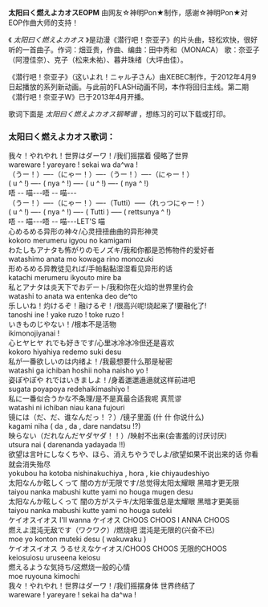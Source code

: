 

**太阳曰く燃えよカオスEOPM** 由网友☆神明Pon★制作，感谢☆神明Pon★对EOP作曲大师的支持！

《 _太阳曰く燃えよカオス_ 》是动漫《潜行吧！奈亚子》的片头曲，轻松欢快，很好听的一首曲子。作词：畑亚贵，作曲、编曲：田中秀和（MONACA）
歌：奈亚子（阿澄佳奈）、克子（松来未祐）、暮井珠绪（大坪由佳）。

《潜行吧！奈亚子》（这いよれ！ニャル子さん）由XEBEC制作，于2012年4月9日起播放的系列新动画。与此前的FLASH动画不同，本作将回归主线。第二期《潜行吧！奈亚子W》已于2013年4月开播。

歌词下面是 _太阳曰く燃えよカオス钢琴谱_ ，想练习的可以下载或打印。

### 太阳曰く燃えよカオス歌词：

我々！やれやれ！世界はダーワ！/我们摇摆着 侵略了世界  
wareware ! yareyare ! sekai wa da^wa !  
（うー！）—-（にゃー！）—-（うー！）—-（にゃー！）  
( u ^ !) —- ( nya ^ !) —- ( u ^ !) —- ( nya ^ !)  
唔 -- 喵---唔 -- 喵---  
（うー！）—-（にゃー！）—-（Tutti）—–（れっつにゃー！）  
( u ^ !) —- ( nya ^ !) —- ( Tutti ) —– ( rettsunya ^ !)  
唔 -- 喵---唔 -- 喵---LET'S 喵  
心めるめる异形の神々/心灵扭扭曲曲的异形神灵  
kokoro merumeru igyou no kamigami  
わたしもアナタも怖がりのモノズキ/我和你都是恐怖物件的爱好者  
watashimo anata mo kowaga rino monozuki  
形めるめる异教徒见れば/手帕黏黏湿湿看见异形的话  
katachi merumeru ikyouto mire ba  
私とアナタは炎天下でおデート/我和你在火焰的世界里约会  
watashi to anata wa entenka deo de^to  
乐しいね！灼けるぞ！融けるぞ！/很高兴呢!烧起来了!要融化了!  
tanoshi ine ! yake ruzo ! toke ruzo !  
いきものじやない！/根本不是活物  
ikimonojiyanai !  
心ヒヤヒヤ れでも好きです/心里冰冷冰冷但还是喜欢  
kokoro hiyahiya redemo suki desu  
私が一番欲しいのは内绪よ！/我最想要什么那是秘密  
watashi ga ichiban hoshii noha naisho yo !  
姿ぽやぽや れではいきましよ！/身着邋邋遢遢就这样前进吧  
sugata poyapoya redehaikimashiyo !  
私に一番似合うかな不条理/是不是真最合适我呢 真荒谬  
watashi ni ichiban niau kana fujouri  
镜には（だ、だ、谁なんだっ！？）/镜子里面 (什 什 你说什么)  
kagami niha ( da , da , dare nandatsu !?)  
映らない（だれなんだヤダヤダ！！）/映射不出来(会害羞的讨厌讨厌)  
utsura nai ( darenanda yadayada !!)  
欲望は言叶にしなくちや、ほら、消えちやうでしよ/欲望如果不说出来的话 你看 就会消失殆尽  
yokubou ha kotoba nishinakuchiya , hora , kie chiyaudeshiyo  
太阳なんか眩しくって 闇の方が无限です/总觉得太阳太耀眼 黑暗才更无限  
taiyou nanka mabushi kutte yami no houga mugen desu  
太阳なんか眩しくって 闇の方がステキ/太阳笨蛋总是太耀眼 黑暗才更美丽  
taiyou nanka mabushi kutte yami no houga suteki  
ケイオスイオス I'll wanna ケイオス CHOOS CHOOS I ANNA CHOOS  
燃えよ混沌无敌です（ワクワク）/燃烧吧 混沌是无限的(兴奋不已)  
moe yo konton muteki desu ( wakuwaku )  
ケイオスイオス うるせえなケイオス/CHOOS CHOOS 无限的CHOOS  
keiosuiosu uruseena keiosu  
燃えるような気持ち/这燃烧一般的心情  
moe ruyouna kimochi  
我々！やれやれ！世界はダーワ！/我们摇摆身体 世界终结了  
wareware ! yareyare ! sekai ha da^wa !

